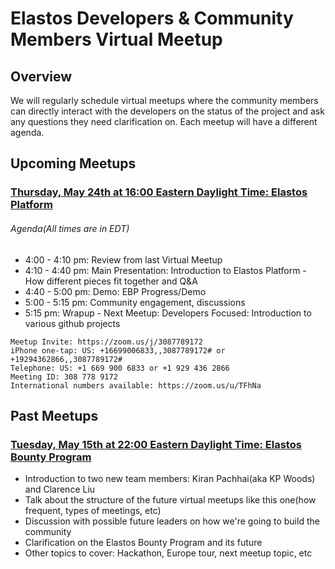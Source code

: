 # Elastos Developers & Community Members Virtual Meetup
## Overview
We will regularly schedule virtual meetups where the community members can directly interact with the developers on the status of the project and ask any questions they need clarification on. Each meetup will have a different agenda.

## Upcoming Meetups
### [Thursday, May 24th at 16:00 Eastern Daylight Time: Elastos Platform]()
###### Agenda(All times are in EDT)
- 4:00 - 4:10 pm: Review from last Virtual Meetup
- 4:10 - 4:40 pm: Main Presentation: Introduction to Elastos Platform - How different pieces fit together and Q&A
- 4:40 - 5:00 pm: Demo: EBP Progress/Demo
- 5:00 - 5:15 pm: Community engagement, discussions
- 5:15 pm: Wrapup -  Next Meetup: Developers Focused: Introduction to various github projects
```
Meetup Invite: https://zoom.us/j/3087789172
iPhone one-tap: US: +16699006833,,3087789172# or +19294362866,,3087789172#
Telephone: US: +1 669 900 6833 or +1 929 436 2866 
Meeting ID: 308 778 9172
International numbers available: https://zoom.us/u/TFhNa
```

## Past Meetups
### [Tuesday, May 15th at 22:00 Eastern Daylight Time: Elastos Bounty Program](https://www.youtube.com/watch?v=lYXrwrVJcvs)
- Introduction to two new team members: Kiran Pachhai(aka KP Woods) and Clarence Liu
- Talk about the structure of the future virtual meetups like this one(how frequent, types of meetings, etc)
- Discussion with possible future leaders on how we're going to build the community
- Clarification on the Elastos Bounty Program and its future
- Other topics to cover: Hackathon, Europe tour, next meetup topic, etc
